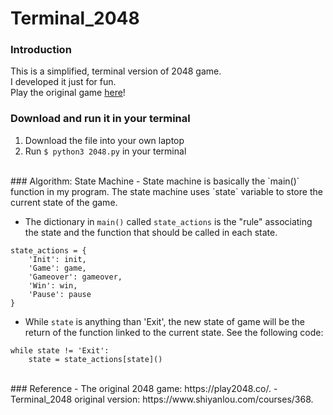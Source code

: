 # Terminal_2048

### Introduction
This is a simplified, terminal version of 2048 game.<br>
I developed it just for fun.<br>
Play the original game [here](https://play2048.co/)!
<br>
### Download and run it in your terminal
1. Download the file into your own laptop
2. Run `$ python3 2048.py` in your terminal
<br>
### Algorithm: State Machine
- State machine is basically the `main()` function in my program. The state machine uses `state` variable to store the current state of the game. <br>

- The dictionary in `main()` called `state_actions` is the "rule" associating the state and the function that should be called in each state.
```
state_actions = {
    'Init': init,
    'Game': game,
    'Gameover': gameover,
    'Win': win,
    'Pause': pause
}
```
- While `state` is anything than 'Exit', the new state of game will be the return of the function linked to the current state. See the following code:
```
while state != 'Exit':
    state = state_actions[state]()
```
<br>
### Reference
- The original 2048 game: https://play2048.co/.
- Terminal_2048 original version: https://www.shiyanlou.com/courses/368.
